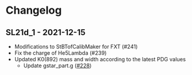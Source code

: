 # Changelog

## SL21d_1 - 2021-12-15

- Modifications to StBTofCalibMaker for FXT (#241)
- Fix the charge of He5Lambda (#239)
- Updated K0(892) mass and width according to the latest PDG values
  - Update gstar_part.g ([#228](https://github.com/star-bnl/star-sw/pull/228))
